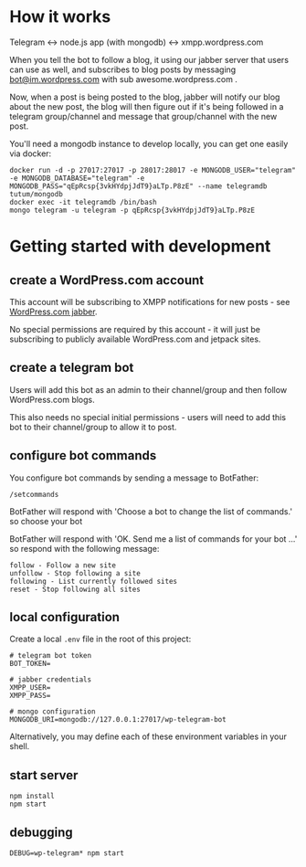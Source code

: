 # How it works

Telegram <-> node.js app (with mongodb) <-> xmpp.wordpress.com

When you tell the bot to follow a blog, it using our jabber server that users can use as well, and subscribes to blog posts by messaging bot@im.wordpress.com with sub awesome.wordpress.com .

Now, when a post is being posted to the blog, jabber will notify our blog about the new post, the blog will then figure out if it's being followed in a telegram group/channel and message that group/channel with the new post.

You'll need a mongodb instance to develop locally, you can get one easily via docker:
```shell
docker run -d -p 27017:27017 -p 28017:28017 -e MONGODB_USER="telegram" -e MONGODB_DATABASE="telegram" -e MONGODB_PASS="qEpRcsp{3vkHYdpjJdT9}aLTp.P8zE" --name telegramdb tutum/mongodb
docker exec -it telegramdb /bin/bash
mongo telegram -u telegram -p qEpRcsp{3vkHYdpjJdT9}aLTp.P8zE
```
# Getting started with development

## create a WordPress.com account

This account will be subscribing to XMPP notifications for new posts - see [WordPress.com jabber](https://en.support.wordpress.com/jabber/).

No special permissions are required by this account - it will just be subscribing to publicly available WordPress.com and jetpack sites.

## create a telegram bot

Users will add this bot as an admin to their channel/group and then follow WordPress.com blogs.

This also needs no special initial permissions - users will need to add this bot to their channel/group to allow it to post.

## configure bot commands

You configure bot commands by sending a message to BotFather:

```
/setcommands
```

BotFather will respond with 'Choose a bot to change the list of commands.' so choose your bot

BotFather will respond with 'OK. Send me a list of commands for your bot ...' so respond with the following message:

```
follow - Follow a new site
unfollow - Stop following a site
following - List currently followed sites
reset - Stop following all sites
```

## local configuration

Create a local `.env` file in the root of this project:

```shell
# telegram bot token
BOT_TOKEN=

# jabber credentials
XMPP_USER=
XMPP_PASS=

# mongo configuration
MONGODB_URI=mongodb://127.0.0.1:27017/wp-telegram-bot
```

Alternatively, you may define each of these environment variables in your shell.

## start server

```shell
npm install
npm start
```
## debugging

```shell
DEBUG=wp-telegram* npm start
```
